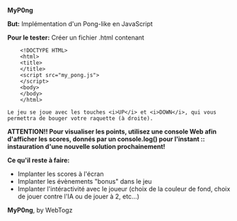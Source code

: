 <b>MyP0ng</b>

<b>But:</b> Implémentation d'un Pong-like en JavaScript

<b>Pour le tester:</b>
	Créer un fichier .html contenant
		
		<!DOCTYPE HTML>
		<html>
		<title>
		</title>
		<script src="my_pong.js">
		</script>
		<body>
		</body>
		</html>
		
	Le jeu se joue avec les touches <i>UP</i> et <i>DOWN</i>, qui vous permettra de bouger votre raquette (à droite).
		
<b>ATTENTION!! Pour visualiser les points, utilisez une console Web afin d'afficher les scores, donnés par un console.log() pour l'instant :: instauration d'une nouvelle solution prochainement!</b>

<b>Ce qu'il reste à faire:</b><ul>
	<li>Implanter les scores à l'écran</li>
	<li>Implanter les évènements "bonus" dans le jeu</li>
	<li>Implanter l'intéractivité avec le joueur (choix de la couleur de
      fond, choix de jouer contre l'IA ou de jouer à 2, etc...)</li></ul>

<b>MyP0ng</b>, by WebTogz
